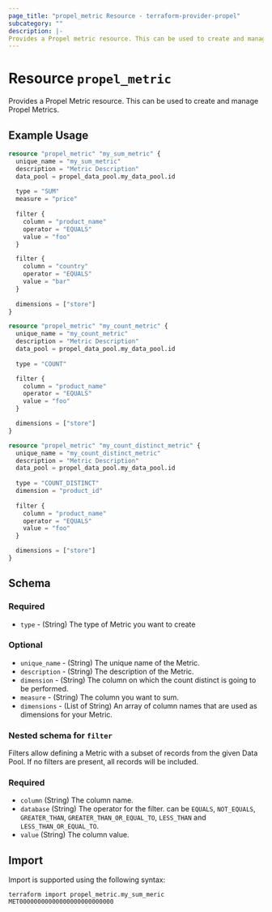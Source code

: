 ```yaml
---
page_title: "propel_metric Resource - terraform-provider-propel"
subcategory: ""
description: |-
Provides a Propel metric resource. This can be used to create and manage Propel metrics.
---
```


# Resource `propel_metric`
Provides a Propel Metric resource. This can be used to create and manage Propel Metrics.

## Example Usage

```terraform
resource "propel_metric" "my_sum_metric" {
  unique_name = "my_sum_metric"
  description = "Metric Description"
  data_pool = propel_data_pool.my_data_pool.id
  
  type = "SUM"
  measure = "price"
  
  filter {
    column = "product_name"
    operator = "EQUALS"
    value = "foo"
  }

  filter {
    column = "country"
    operator = "EQUALS"
    value = "bar"
  }
  
  dimensions = ["store"]
}

resource "propel_metric" "my_count_metric" {
  unique_name = "my_count_metric"
  description = "Metric Description"
  data_pool = propel_data_pool.my_data_pool.id
  
  type = "COUNT"

  filter {
    column = "product_name"
    operator = "EQUALS"
    value = "foo"
  }

  dimensions = ["store"]
}

resource "propel_metric" "my_count_distinct_metric" {
  unique_name = "my_count_distinct_metric"
  description = "Metric Description"
  data_pool = propel_data_pool.my_data_pool.id
  
  type = "COUNT_DISTINCT"
  dimension = "product_id"
  
  filter {
    column = "product_name"
    operator = "EQUALS"
    value = "foo"
  }

  dimensions = ["store"]
}
```

## Schema

### Required
- `type` - (String) The type of Metric you want to create

### Optional
- `unique_name` - (String) The unique name of the Metric.
- `description` - (String) The description of the Metric.
- `dimension` - (String) The column on which the count distinct is going to be performed.
- `measure` - (String) The column you want to sum.
- `dimensions` - (List of String) An array of column names that are used as dimensions for your Metric.

### Nested schema for `filter`
Filters allow defining a Metric with a subset of records from the given Data Pool. If no filters are present, all records will be included.

### Required
- `column` (String) The column name.
- `database` (String) The operator for the filter. can be `EQUALS`, `NOT_EQUALS`, `GREATER_THAN`, `GREATER_THAN_OR_EQUAL_TO`,  `LESS_THAN` and `LESS_THAN_OR_EQUAL_TO`.
- `value` (String) The column value.

## Import
Import is supported using the following syntax:
```
terraform import propel_metric.my_sum_meric MET00000000000000000000000000
```
